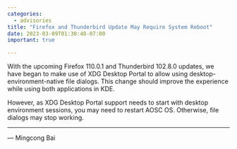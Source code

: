 ```yaml
---
categories:
  - advisories
title: "Firefox and Thunderbird Update May Require System Reboot"
date: 2023-03-09T01:30:48-07:00
important: true

---
```


With the upcoming Firefox 110.0.1 and Thunderbird 102.8.0 updates, we have began to make use of XDG Desktop Portal to allow using desktop-environment-native file dialogs. This change should improve the experience while using both applications in KDE.

However, as XDG Desktop Portal support needs to start with desktop environment sessions, you may need to restart AOSC OS. Otherwise, file dialogs may stop working.

---

— Mingcong Bai
